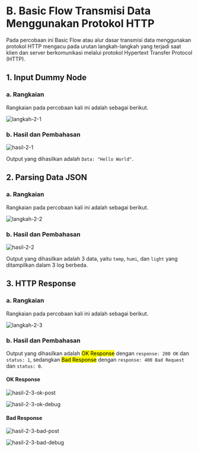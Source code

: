# B. Basic Flow Transmisi Data Menggunakan Protokol HTTP

Pada percobaan ini Basic Flow atau alur dasar transmisi data menggunakan protokol HTTP mengacu pada urutan langkah-langkah yang terjadi saat klien dan server berkomunikasi melalui protokol Hypertext Transfer Protocol (HTTP).

## 1. Input Dummy Node

### a. Rangkaian
Rangkaian pada percobaan kali ini adalah sebagai berikut.

![langkah-2-1](https://github.com/farhanhisyam/sistemEmbedded/assets/94108385/b3d4dce2-9a68-41aa-a704-672487cc54e7)

### b. Hasil dan Pembahasan

![hasil-2-1](https://github.com/farhanhisyam/sistemEmbedded/assets/94108385/7ebd2df1-50a5-4200-868f-74d1b9098186)

Output yang dihasilkan adalah `Data: "Hello World"`.

## 2. Parsing Data JSON

### a. Rangkaian
Rangkaian pada percobaan kali ini adalah sebagai berikut.

![langkah-2-2](https://github.com/farhanhisyam/sistemEmbedded/assets/94108385/16715349-f168-499e-8cb3-e622b16cbb95)

### b. Hasil dan Pembahasan

![hasil-2-2](https://github.com/farhanhisyam/sistemEmbedded/assets/94108385/fb4fe466-8159-43a7-b778-58ca11706d3c)

Output yang dihasilkan adalah 3 data, yaitu `temp`, `humi`, dan `light` yang ditampilkan dalam 3 log berbeda.

## 3. HTTP Response

### a. Rangkaian
Rangkaian pada percobaan kali ini adalah sebagai berikut.

![langkah-2-3](https://github.com/farhanhisyam/sistemEmbedded/assets/94108385/1f264173-f893-4ed7-b99e-d1b177c221a6)

### b. Hasil dan Pembahasan

Output yang dihasilkan adalah <mark>OK Response</mark> dengan `response: 200 OK` dan `status: 1`, sedangkan <mark>Bad Response</mark> dengan `response: 400 Bad Request` dan `status: 0`.

#### OK Response

![hasil-2-3-ok-post](https://github.com/farhanhisyam/sistemEmbedded/assets/94108385/4d4ec4ff-2905-4adb-8700-0eff92defb8b)

![hasil-2-3-ok-debug](https://github.com/farhanhisyam/sistemEmbedded/assets/94108385/36518d4d-6e67-4c8d-90e1-e8368dde8bd1)

#### Bad Response

![hasil-2-3-bad-post](https://github.com/farhanhisyam/sistemEmbedded/assets/94108385/a297a4ea-a112-4e3c-b5ae-72244150bae9)

![hasil-2-3-bad-debug](https://github.com/farhanhisyam/sistemEmbedded/assets/94108385/9c56fdc8-4a5e-4386-bdfe-5888d7b9403d)

